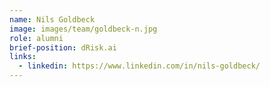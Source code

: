 ```yaml
---
name: Nils Goldbeck
image: images/team/goldbeck-n.jpg
role: alumni
brief-position: dRisk.ai
links:
  - linkedin: https://www.linkedin.com/in/nils-goldbeck/
---
```


